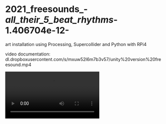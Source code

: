 # 2021_freesounds_-_all_their_5_beat_rhythms_-1.406704e-12-
art installation using Processing, Supercollider and Python with RPi4

video documentation: dl.dropboxusercontent.com/s/mxuw52l6m7b3v57/unity%20version%20freesound.mp4

<video src="https://dl.dropboxusercontent.com/s/mxuw52l6m7b3v57/unity%20version%20freesound.mp4"></video>
